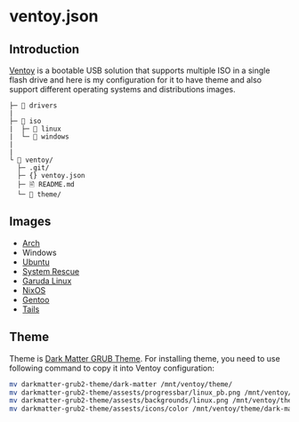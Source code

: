 # ventoy.json

## Introduction

[Ventoy](https://www.ventoy.net/en/index.html) is a bootable USB solution that supports multiple ISO in a single
flash drive and here is my configuration for it to have theme and also support different operating systems
and distributions images.

```
├─ 📂 drivers
|
├─ 📂 iso
|  ├─ 📂 linux
|  └─ 📂 windows
|
|
└ 📂 ventoy/
  ├─ .git/
  ├─ {} ventoy.json
  ├─ 🖹 README.md
  └─ 📂 theme/
```

## Images

- [Arch](https://archlinux.org/)
- Windows
- [Ubuntu](https://ubuntu.com/)
- [System Rescue](https://www.system-rescue.org/)
- [Garuda Linux](https://garudalinux.org/index.html)
- [NixOS](https://nixos.org/)
- [Gentoo](https://www.gentoo.org/)
- [Tails](https://tails.boum.org/index.en.html)

## Theme

Theme is [Dark Matter GRUB Theme](https://github.com/VandalByte/darkmatter-grub2-theme).
For installing theme, you need to use following command to copy it into Ventoy configuration:

```sh
mv darkmatter-grub2-theme/dark-matter /mnt/ventoy/theme/
mv darkmatter-grub2-theme/assests/progressbar/linux_pb.png /mnt/ventoy/theme/dark-matter/progress_highlight_c.png
mv darkmatter-grub2-theme/assests/backgrounds/linux.png /mnt/ventoy/theme/dark-matter/background.png
mv darkmatter-grub2-theme/assests/icons/color /mnt/ventoy/theme/dark-matter/icons
```

